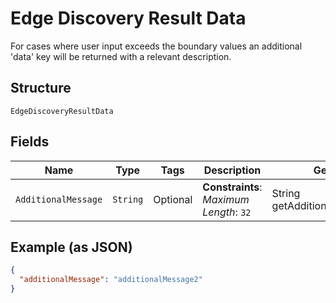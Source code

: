 
# Edge Discovery Result Data

For cases where user input exceeds the boundary values an additional 'data' key will be returned with a relevant description.

## Structure

`EdgeDiscoveryResultData`

## Fields

| Name | Type | Tags | Description | Getter | Setter |
|  --- | --- | --- | --- | --- | --- |
| `AdditionalMessage` | `String` | Optional | **Constraints**: *Maximum Length*: `32` | String getAdditionalMessage() | setAdditionalMessage(String additionalMessage) |

## Example (as JSON)

```json
{
  "additionalMessage": "additionalMessage2"
}
```

